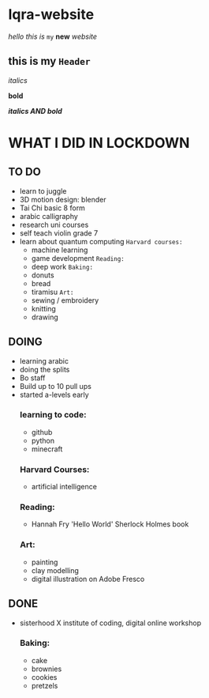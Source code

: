 # Iqra-website

<em>hello this is</em> <code>my</code> **new** <em>website</em>

<h2> this is my <code>Header</code></h2>

<em>italics</em>

**bold**

<strong><em> italics AND bold</em></strong>


# WHAT I DID IN LOCKDOWN

## TO DO
- learn to juggle 
- 3D motion design: blender
- Tai Chi basic 8 form
- arabic calligraphy 
- research uni courses
- self teach violin grade 7
- learn about quantum computing
<code>Harvard courses:</code>
  - machine learning
  - game development
<code>Reading:</code>
  - deep work
<code>Baking:</code>
  - donuts
  - bread
  - tiramisu
<code>Art:</code>
  - sewing / embroidery 
  - knitting 
  - drawing


## DOING 
- learning arabic
- doing the splits
- Bo staff
- Build up to 10 pull ups
- started a-levels early
  ### learning to code:
  - github
  - python
  - minecraft
  ### Harvard Courses:
  - artificial intelligence 
  ### Reading: 
  - Hannah Fry 'Hello World'
  Sherlock Holmes book
  ### Art:
  - painting
  - clay modelling
  - digital illustration on Adobe Fresco


## DONE 
- sisterhood X institute of coding, digital online workshop
  ### Baking:
  - cake
  - brownies
  - cookies
  - pretzels 
